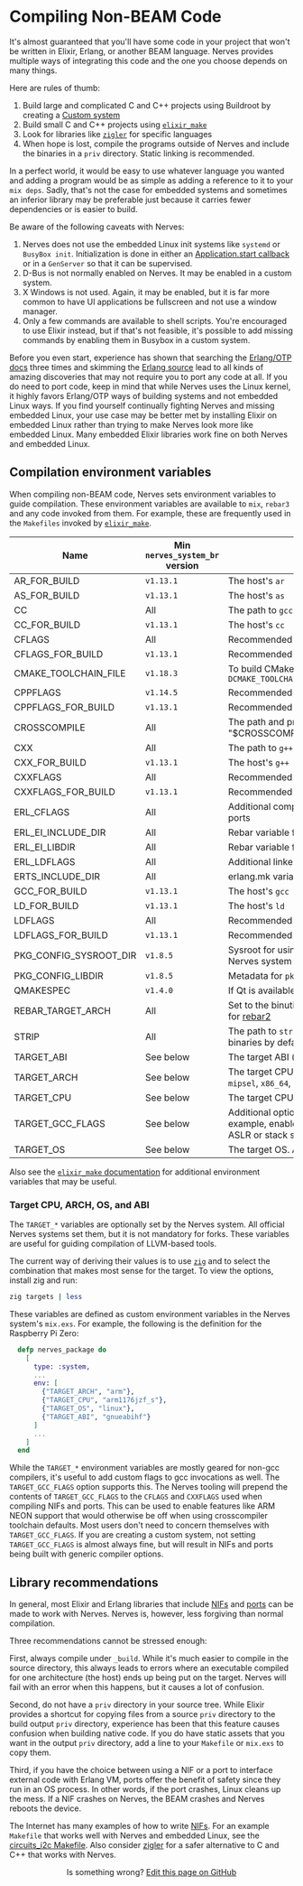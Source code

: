 # Compiling Non-BEAM Code

It's almost guaranteed that you'll have some code in your project that won't be
written in Elixir, Erlang, or another BEAM language. Nerves provides multiple
ways of integrating this code and the one you choose depends on many things.

Here are rules of thumb:

1. Build large and complicated C and C++ projects using Buildroot by creating a
   [Custom system](https://hexdocs.pm/nerves/customizing-systems.html)
2. Build small C and C++ projects using
   [`elixir_make`](https://hex.pm/packages/elixir_make)
3. Look for libraries like [`zigler`](https://hex.pm/packages/zigler) for
   specific languages
4. When hope is lost, compile the programs outside of Nerves and include the
   binaries in a `priv` directory. Static linking is recommended.

In a perfect world, it would be easy to use whatever language you wanted and
adding a program would be as simple as adding a reference to it to your `mix
deps`. Sadly, that's not the case for embedded systems and sometimes an inferior
library may be preferable just because it carries fewer dependencies or is
easier to build.

Be aware of the following caveats with Nerves:

1. Nerves does not use the embedded Linux init systems like `systemd` or
   `BusyBox init`. Initialization is done in either an
   [Application.start callback](https://hexdocs.pm/elixir/Application.html#module-the-application-callback-module)
   or in a `GenServer` so that it can be supervised.
2. D-Bus is not normally enabled on Nerves. It may be enabled in a custom
   system.
3. X Windows is not used. Again, it may be enabled, but it is far more common to
   have UI applications be fullscreen and not use a window manager.
4. Only a few commands are available to shell scripts. You're encouraged to
   use Elixir instead, but if that's not feasible, it's possible to add missing
   commands by enabling them in Busybox in a custom system.

Before you even start, experience has shown that searching the [Erlang/OTP
docs](http://erlang.org/doc/index.html) three times and skimming the
[Erlang source](https://github.com/erlang/otp) lead to all kinds of amazing
discoveries that may not require you to port any code at all. If you do need to
port code, keep in mind that while Nerves uses the Linux kernel, it highly
favors Erlang/OTP ways of building systems and not embedded Linux ways. If you
find yourself continually fighting Nerves and missing embedded Linux, your use
case may be better met by installing Elixir on embedded Linux rather than trying
to make Nerves look more like embedded Linux. Many embedded Elixir libraries
work fine on both Nerves and embedded Linux.

## Compilation environment variables

When compiling non-BEAM code, Nerves sets environment variables to
guide compilation. These environment variables are available to `mix`, `rebar3`
and any code invoked from them. For example, these are frequently used in the
`Makefiles` invoked by [`elixir_make`](https://hex.pm/packages/elixir_make).

Name                   | Min `nerves_system_br` version | Description
---------------------- | ------------------------------ | -----------
AR_FOR_BUILD           | `v1.13.1`                      | The host's `ar`
AS_FOR_BUILD           | `v1.13.1`                      | The host's `as`
CC                     | All                            | The path to `gcc` for crosscompiling to the target
CC_FOR_BUILD           | `v1.13.1`                      | The host's `cc`
CFLAGS                 | All                            | Recommended C compilation flags
CFLAGS_FOR_BUILD       | `v1.13.1`                      | Recommended C compiler flags for the host
CMAKE_TOOLCHAIN_FILE   | `v1.18.3`                      | To build CMake projects, configure CMake with `-DCMAKE_TOOLCHAIN_FILE="$(CMAKE_TOOLCHAIN_FILE)"`
CPPFLAGS               | `v1.14.5`                      | Recommended C preprocessor flags
CPPFLAGS_FOR_BUILD     | `v1.13.1`                      | Recommended C preprocessor flags for the host
CROSSCOMPILE           | All                            | The path and prefix for the crosscompilers (e.g., "$CROSSCOMPILE-gcc" is the path to gcc)
CXX                    | All                            | The path to `g++` for crosscompiling to the target
CXX_FOR_BUILD          | `v1.13.1`                      | The host's `g++`
CXXFLAGS               | All                            | Recommended C++ compilation flags
CXXFLAGS_FOR_BUILD     | `v1.13.1`                      | Recommended C++ compiler flags for the host
ERL_CFLAGS             | All                            | Additional compilation flags for Erlang NIFs and ports
ERL_EI_INCLUDE_DIR     | All                            | Rebar variable for finding erl interface include files
ERL_EI_LIBDIR          | All                            | Rebar variable for finding erl interface libraries
ERL_LDFLAGS            | All                            | Additional linker flags for Erlang NIFs and ports
ERTS_INCLUDE_DIR       | All                            | erlang.mk variable for finding erts include files
GCC_FOR_BUILD          | `v1.13.1`                      | The host's `gcc`
LD_FOR_BUILD           | `v1.13.1`                      | The host's `ld`
LDFLAGS                | All                            | Recommended linker flags
LDFLAGS_FOR_BUILD      | `v1.13.1`                      | Recommended linker flags for the host
PKG_CONFIG_SYSROOT_DIR | `v1.8.5`                       | Sysroot for using `pkg-config` to find libraries in the Nerves system
PKG_CONFIG_LIBDIR      | `v1.8.5`                       | Metadata for `pkg-config` on the target
QMAKESPEC              | `v1.4.0`                       | If Qt is available, this points to the spec file
REBAR_TARGET_ARCH      | All                            | Set to the binutils prefix (e.g., `arm-linux-gnueabi`) for [rebar2](https://github.com/rebar/rebar)
STRIP                  | All                            | The path to `strip` for target binaries (Nerves strips binaries by default)
TARGET_ABI             | See below                      | The target ABI (e.g., `gnueabihf`, `musl`)
TARGET_ARCH            | See below                      | The target CPU architecture (e.g., `arm`, `aarch64`, `mipsel`, `x86_64`, `riscv64`)
TARGET_CPU             | See below                      | The target CPU (e.g., `cortex_a7`)
TARGET_GCC_FLAGS       | See below                      | Additional options to be passed to `gcc`. For example, enable CPU-specific features or force ASLR or stack smash protections
TARGET_OS              | See below                      | The target OS. Always `linux` for Nerves.

Also see the [`elixir_make`
documentation](https://hexdocs.pm/elixir_make/Mix.Tasks.Compile.ElixirMake.html#module-default-environment-variables)
for additional environment variables that may be useful.

### Target CPU, ARCH, OS, and ABI

The `TARGET_*` variables are optionally set by the Nerves system. All official
Nerves systems set them, but it is not mandatory for forks. These variables are
useful for guiding compilation of LLVM-based tools.

The current way of deriving their values is to use [`zig`](https://ziglang.org/)
and to select the combination that makes most sense for the target. To view the
options, install zig and run:

```sh
zig targets | less
```

These variables are defined as custom environment variables in the Nerves
system's `mix.exs`.  For example, the following is the definition for the
Raspberry Pi Zero:

```elixir
  defp nerves_package do
    [
      type: :system,
      ...
      env: [
        {"TARGET_ARCH", "arm"},
        {"TARGET_CPU", "arm1176jzf_s"},
        {"TARGET_OS", "linux"},
        {"TARGET_ABI", "gnueabihf"}
      ]
      ...
    ]
  end
```

While the `TARGET_*` environment variables are mostly geared for non-gcc
compilers, it's useful to add custom flags to gcc invocations as well. The
`TARGET_GCC_FLAGS` option supports this. The Nerves tooling will prepend the
contents of `TARGET_GCC_FLAGS` to the `CFLAGS` and `CXXFLAGS` used when
compiling NIFs and ports. This can be used to enable features like ARM NEON
support that would otherwise be off when using crosscompiler toolchain defaults.
Most users don't need to concern themselves with `TARGET_GCC_FLAGS`. If you are
creating a custom system, not setting `TARGET_GCC_FLAGS` is almost always fine,
but will result in NIFs and ports being built with generic compiler options.

## Library recommendations

In general, most Elixir and Erlang libraries that include
[NIFs](http://erlang.org/doc/tutorial/nif.html) and
[ports](http://erlang.org/doc/tutorial/c_port.html) can be made to work with
Nerves. Nerves is, however, less forgiving than normal compilation.

Three recommendations cannot be stressed enough:

First, always compile under `_build`. While it's much easier to compile in the
source directory, this always leads to errors where an executable compiled for
one architecture (the host) ends up being put on the target. Nerves will fail
with an error when this happens, but it causes a lot of confusion.

Second, do not have a `priv` directory in your source tree. While Elixir
provides a shortcut for copying files from a source `priv` directory to the
build output `priv` directory, experience has been that this feature causes
confusion when building native code. If you do have static assets that you want
in the output `priv` directory, add a line to your `Makefile` or `mix.exs` to
copy them.

Third, if you have the choice between using a NIF or a port to interface
external code with Erlang VM, ports offer the benefit of safety since they run
in an OS process. In other words, if the port crashes, Linux cleans up the mess.
If a NIF crashes on Nerves, the BEAM crashes and Nerves reboots the device.

The Internet has many examples of how to write
[NIFs](http://erlang.org/doc/tutorial/nif.html). For an example `Makefile` that
works well with Nerves and embedded Linux, see the [circuits_i2c
Makefile](https://github.com/elixir-circuits/circuits_i2c/blob/main/Makefile).
Also consider [zigler](https://github.com/ityonemo/zigler) for a safer
alternative to C and C++ that works with Nerves.

<p align="center">
Is something wrong?
<a href="https://github.com/nerves-project/nerves/edit/main/docs/Compiling%20Non-BEAM%20Code.md">
Edit this page on GitHub
</a>
</p>
